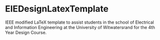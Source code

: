 # EIEDesignLatexTemplate
IEEE modified LaTeX template to assist students in the school of Electrical and Information Engineering at the University of Witwatersrand for the 4th Year Design Course.
